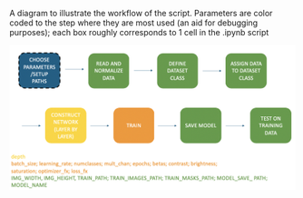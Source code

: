 A diagram to illustrate the workflow of the script. Parameters are color coded to the step where they are most used (an aid for debugging purposes); each box roughly corresponds to 1 cell in the .ipynb script

![schematic](https://github.com/smukherjilab/SizeProjectCode/blob/master/DeepLearning/pictures/Screen%20Shot%202020-04-25%20at%206.58.56%20PM.png)
